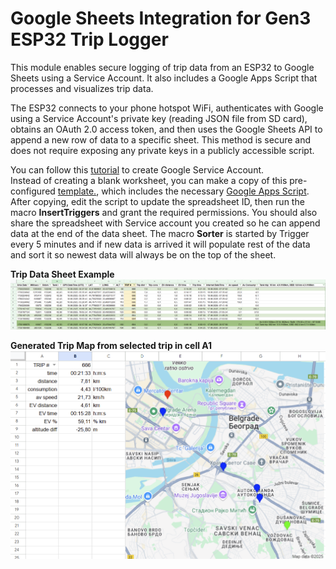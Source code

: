 # Google Sheets Integration for Gen3 ESP32 Trip Logger
This module enables secure logging of trip data from an ESP32 to Google Sheets using a Service Account. It also includes a Google Apps Script that processes and visualizes trip data.

The ESP32 connects to your phone hotspot WiFi, authenticates with Google using a Service Account's private key (reading JSON file from SD card), obtains an OAuth 2.0 access token, and then uses the Google Sheets API to append a new row of data to a specific sheet. This method is secure and does not require exposing any private keys in a publicly accessible script.

You can follow this [tutorial](https://github.com/mobizt/ESP-Google-Sheet-Client/blob/master/README.md) to create Google Service Account.<br/>
Instead of creating a blank worksheet, you can make a copy of this pre-configured [template.](https://docs.google.com/spreadsheets/d/1rQq4N23tIi17RG1ABo95-n2uzZKbinA9Vr6XkvBrGoo/edit?gid=172316373#gid=172316373), which includes the necessary [Google Apps Script](https://github.com/DejanVasic/Gen3-Trip-Logger/blob/master/Google-spreadsheet/Gen3logSorter.gs). After copying, edit the script to update the spreadsheet ID, then run the macro **InsertTriggers** and grant the required permissions.
You should also share the spreadsheet with Service account you created so he can append data at the end of the data sheet. The macro **Sorter** is started by Trigger every 5 minutes and if new data is arrived it will populate rest of the data and sort it so newest data will always be on the top of the sheet.


**Trip Data Sheet Example**
**![SampleData.png](https://github.com/DejanVasic/Gen3-Trip-Logger/blob/master/Google-spreadsheet/SampleData.png?raw=true)**

**Generated Trip Map from selected trip in cell A1**
**![SampleMap.png](https://github.com/DejanVasic/Gen3-Trip-Logger/blob/master/Google-spreadsheet/SampleMap.png?raw=true)**


